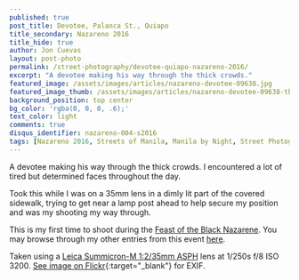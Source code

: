 ```yaml
---
published: true
post_title: Devotee, Palanca St., Quiapo
title_secondary: Nazareno 2016
title_hide: true
author: Jon Cuevas
layout: post-photo
permalink: /street-photography/devotee-quiapo-nazareno-2016/
excerpt: "A devotee making his way through the thick crowds."
featured_image: /assets/images/articles/nazareno-devotee-09638.jpg
featured_image_thumb: /assets/images/articles/nazareno-devotee-09638-thumb.jpg
background_position: top center
bg_color: 'rgba(0, 0, 0, .6);'
text_color: light
comments: true
disqus_identifier: nazareno-004-s2016
tags: [Nazareno 2016, Streets of Manila, Manila by Night, Street Photography, Sony, Sony A7Sii, Leica, Manila, Photography, Mirrorless]
---
```


A devotee making his way through the thick crowds. I encountered a lot of tired but determined faces throughout the day.

Took this while I was on a 35mm lens in a dimly lit part of the covered sidewalk, trying to get near a lamp post ahead to help secure my position and was my shooting my way through.

This is my first time to shoot during the [Feast of the Black Nazarene][4]. You may browse through my other entries from this event [here][4].

Taken using a [Leica Summicron-M 1:2/35mm ASPH][6] lens at 1/250s f/8 ISO 3200. [See image on Flickr][1]{:target="_blank"} for EXIF. <!-- Posted originally on my [Instagram][2]{:target="_blank"}. -->

[1]: https://www.flickr.com/photos/archondigital/23670229263/
[2]: https://www.instagram.com/p/BAWF1CCGq_B/
[4]: /topic/nazareno-2016/
[5]: /topic/sony-a7sii/
[6]: /topic/leica/